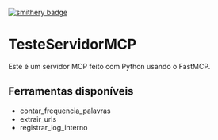 [![smithery badge](https://smithery.ai/badge/@paolaalim/testemcp)](https://smithery.ai/server/@paolaalim/testemcp)


# TesteServidorMCP

Este é um servidor MCP feito com Python usando o FastMCP.

## Ferramentas disponíveis
- contar_frequencia_palavras
- extrair_urls
- registrar_log_interno
